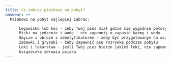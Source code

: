 ```yaml
---
title: Co zabrac pieskowi na pobyt?
answear: >+
  Psiakowi na pobyt najlepiej zabrac:

      Legowisko lub koc - żeby Twój pies miał gdzie się wygodnie położyć
      Miski na jedzenie i wodę - nie zapomnij o zapasie karmy i wody
      Smycze i obroże z identyfikatorem - żeby być przygotowanym na wszelkie ewentualności
      Zabawki i gryzaki - żeby zapewnić psu rozrywkę podczas pobytu
      Leki i lekarstwa - jeśli Twój pies bierze jakieś leki, nie zapomnij o nich zabrać
      książeczkę zdrowia psiaka
---
```

